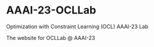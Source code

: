 # AAAI-23-OCLLab
Optimization with Constraint Learning (OCL) AAAI-23 Lab

The website for OCLLab @ AAAI-23
